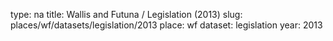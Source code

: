 type: na
title: Wallis and Futuna / Legislation (2013)
slug: places/wf/datasets/legislation/2013
place: wf
dataset: legislation
year: 2013
